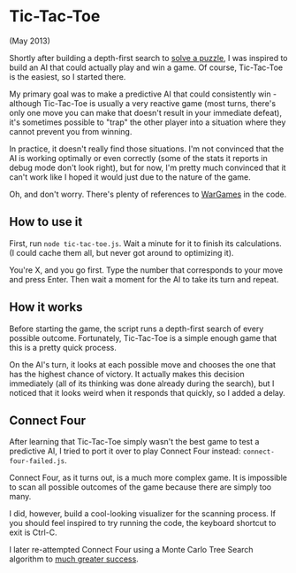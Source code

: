 # Tic-Tac-Toe
(May 2013)

Shortly after building a depth-first search to [solve a puzzle](../lexico-puzzle-solver), I was inspired to build an AI that could actually play and win a game. Of course, Tic-Tac-Toe is the easiest, so I started there.

My primary goal was to make a predictive AI that could consistently win - although Tic-Tac-Toe is usually a very reactive game (most turns, there's only one move you can make that doesn't result in your immediate defeat), it's sometimes possible to "trap" the other player into a situation where they cannot prevent you from winning.

In practice, it doesn't really find those situations. I'm not convinced that the AI is working optimally or even correctly (some of the stats it reports in debug mode don't look right), but for now, I'm pretty much convinced that it can't work like I hoped it would just due to the nature of the game.

Oh, and don't worry. There's plenty of references to [WarGames](https://en.wikipedia.org/wiki/WarGames) in the code.

## How to use it

First, run `node tic-tac-toe.js`. Wait a minute for it to finish its calculations. (I could cache them all, but never got around to optimizing it).

You're X, and you go first. Type the number that corresponds to your move and press Enter. Then wait a moment for the AI to take its turn and repeat.

## How it works

Before starting the game, the script runs a depth-first search of every possible outcome. Fortunately, Tic-Tac-Toe is a simple enough game that this is a pretty quick process.

On the AI's turn, it looks at each possible move and chooses the one that has the highest chance of victory. It actually makes this decision immediately (all of its thinking was done already during the search), but I noticed that it looks weird when it responds that quickly, so I added a delay.

## Connect Four

After learning that Tic-Tac-Toe simply wasn't the best game to test a predictive AI, I tried to port it over to play Connect Four instead: `connect-four-failed.js`.

Connect Four, as it turns out, is a much more complex game. It is impossible to scan all possible outcomes of the game because there are simply too many.

I did, however, build a cool-looking visualizer for the scanning process. If you should feel inspired to try running the code, the keyboard shortcut to exit is Ctrl-C.

I later re-attempted Connect Four using a Monte Carlo Tree Search algorithm to [much greater success](../connect-four).
